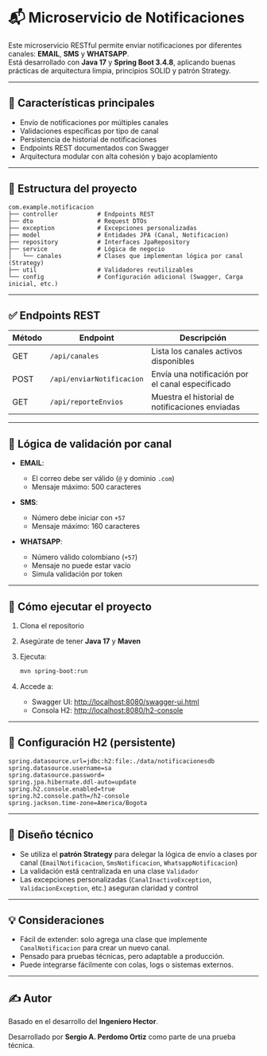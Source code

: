 # 📬 Microservicio de Notificaciones

Este microservicio RESTful permite enviar notificaciones por diferentes canales: **EMAIL**, **SMS** y **WHATSAPP**.  
Está desarrollado con **Java 17** y **Spring Boot 3.4.8**, aplicando buenas prácticas de arquitectura limpia, principios SOLID y patrón Strategy.

---

## 🚀 Características principales

- Envío de notificaciones por múltiples canales
- Validaciones específicas por tipo de canal
- Persistencia de historial de notificaciones
- Endpoints REST documentados con Swagger
- Arquitectura modular con alta cohesión y bajo acoplamiento

---

## 📂 Estructura del proyecto

```
com.example.notificacion
├── controller           # Endpoints REST
├── dto                  # Request DTOs
├── exception            # Excepciones personalizadas
├── model                # Entidades JPA (Canal, Notificacion)
├── repository           # Interfaces JpaRepository
├── service              # Lógica de negocio
│   └── canales          # Clases que implementan lógica por canal (Strategy)
├── util                 # Validadores reutilizables
└── config               # Configuración adicional (Swagger, Carga inicial, etc.)
```

---

## ✅ Endpoints REST

| Método | Endpoint                   | Descripción                                        |
|--------|----------------------------|----------------------------------------------------|
| GET    | `/api/canales`             | Lista los canales activos disponibles              |
| POST   | `/api/enviarNotificacion`  | Envía una notificación por el canal especificado   |
| GET    | `/api/reporteEnvios`       | Muestra el historial de notificaciones enviadas    |

---

## 🧠 Lógica de validación por canal

- **EMAIL**:  
  - El correo debe ser válido (`@` y dominio `.com`)
  - Mensaje máximo: 500 caracteres

- **SMS**:  
  - Número debe iniciar con `+57`
  - Mensaje máximo: 160 caracteres

- **WHATSAPP**:  
  - Número válido colombiano (`+57`)
  - Mensaje no puede estar vacío
  - Simula validación por token

---

## 🧪 Cómo ejecutar el proyecto

1. Clona el repositorio
2. Asegúrate de tener **Java 17** y **Maven**
3. Ejecuta:

   ```bash
   mvn spring-boot:run
   ```

4. Accede a:
   - Swagger UI: [http://localhost:8080/swagger-ui.html](http://localhost:8080/swagger-ui.html)
   - Consola H2: [http://localhost:8080/h2-console](http://localhost:8080/h2-console)

---

## 🧾 Configuración H2 (persistente)

```properties
spring.datasource.url=jdbc:h2:file:./data/notificacionesdb
spring.datasource.username=sa
spring.datasource.password=
spring.jpa.hibernate.ddl-auto=update
spring.h2.console.enabled=true
spring.h2.console.path=/h2-console
spring.jackson.time-zone=America/Bogota
```

---

## 🧠 Diseño técnico

- Se utiliza el **patrón Strategy** para delegar la lógica de envío a clases por canal (`EmailNotificacion`, `SmsNotificacion`, `WhatsappNotificacion`)
- La validación está centralizada en una clase `Validador`
- Las excepciones personalizadas (`CanalInactivoException`, `ValidacionException`, etc.) aseguran claridad y control

---

## 💡 Consideraciones

- Fácil de extender: solo agrega una clase que implemente `CanalNotificacion` para crear un nuevo canal.
- Pensado para pruebas técnicas, pero adaptable a producción.
- Puede integrarse fácilmente con colas, logs o sistemas externos.

---

## ✍️ Autor

Basado en el desarrollo del **Ingeniero Hector**.

Desarrollado por **Sergio A. Perdomo Ortiz** como parte de una prueba técnica.
